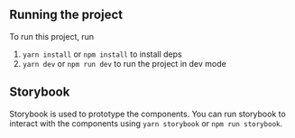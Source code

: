 
## Running the project

To run this project, run
1. `yarn install` or `npm install` to install deps
2. `yarn dev` or `npm run dev` to run the project in dev mode

## Storybook

Storybook is used to prototype the components. You can run storybook to interact with the components using `yarn storybook` or `npm run storybook`.

